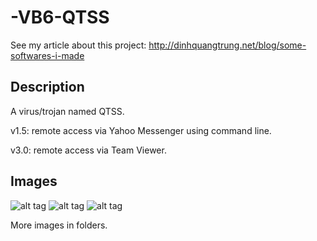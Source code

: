 -VB6-QTSS
=========

See my article about this project: http://dinhquangtrung.net/blog/some-softwares-i-made

Description
---------

A virus/trojan named QTSS.

v1.5: remote access via Yahoo Messenger using command line.

v3.0: remote access via Team Viewer.

Images
---------

![alt tag](https://raw2.github.com/trungdq88/-VB6-QTSS/master/QTSS%20V3.0/Pictures/QTSS3_1.PNG)
![alt tag](https://raw2.github.com/trungdq88/-VB6-QTSS/master/QTSS%20V1.5/HomePages/Picture/QTSS12.GIF)
![alt tag](https://raw2.github.com/trungdq88/-VB6-QTSS/master/QTSS%20V1.5/HomePages/Huongtrr.GIF)

More images in folders.
